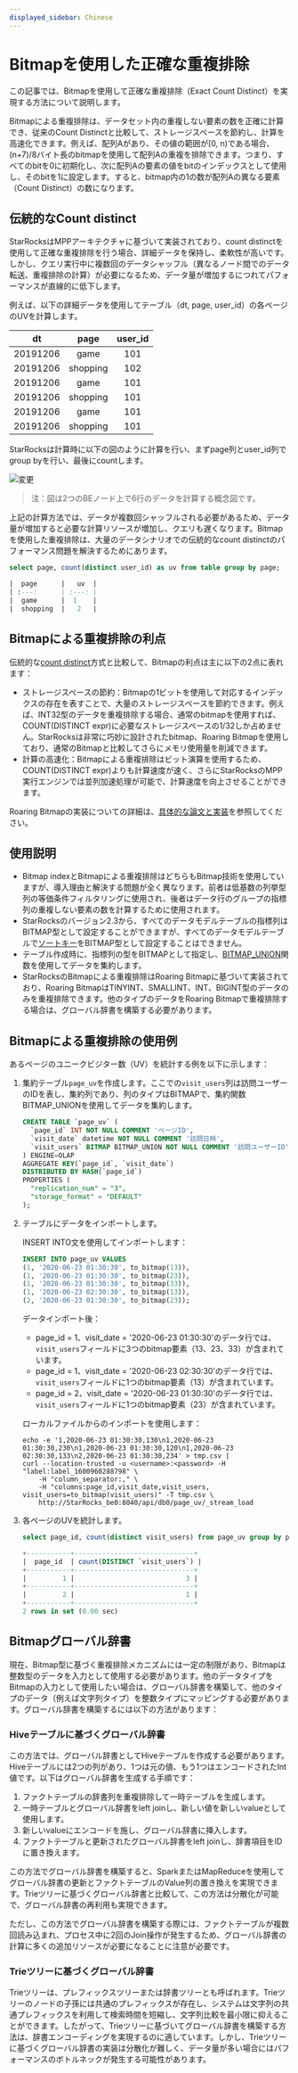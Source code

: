 ```yaml
---
displayed_sidebar: Chinese
---
```


# Bitmapを使用した正確な重複排除

この記事では、Bitmapを使用して正確な重複排除（Exact Count Distinct）を実現する方法について説明します。

Bitmapによる重複排除は、データセット内の重複しない要素の数を正確に計算でき、従来のCount Distinctと比較して、ストレージスペースを節約し、計算を高速化できます。例えば、配列Aがあり、その値の範囲が[0, n)である場合、(n+7)/8バイト長のbitmapを使用して配列Aの重複を排除できます。つまり、すべてのbitを0に初期化し、次に配列Aの要素の値をbitのインデックスとして使用し、そのbitを1に設定します。すると、bitmap内の1の数が配列Aの異なる要素（Count Distinct）の数になります。

## 伝統的なCount distinct

StarRocksはMPPアーキテクチャに基づいて実装されており、count distinctを使用して正確な重複排除を行う場合、詳細データを保持し、柔軟性が高いです。しかし、クエリ実行中に複数回のデータシャッフル（異なるノード間でのデータ転送、重複排除の計算）が必要になるため、データ量が増加するにつれてパフォーマンスが直線的に低下します。

例えば、以下の詳細データを使用してテーブル（dt, page, user_id）の各ページのUVを計算します。

|  dt   |   page  | user_id |
| :---: | :---: | :---:|
|   20191206  |   game  | 101 |
|   20191206  |   shopping  | 102 |
|   20191206  |   game  | 101 |
|   20191206  |   shopping  | 101 |
|   20191206  |   game  | 101 |
|   20191206  |   shopping  | 101 |

StarRocksは計算時に以下の図のように計算を行い、まずpage列とuser_id列でgroup byを行い、最後にcountします。

![変更](../assets/6.1.2-2.png)

> 注：図は2つのBEノード上で6行のデータを計算する概念図です。

上記の計算方法では、データが複数回シャッフルされる必要があるため、データ量が増加すると必要な計算リソースが増加し、クエリも遅くなります。Bitmapを使用した重複排除は、大量のデータシナリオでの伝統的なcount distinctのパフォーマンス問題を解決するためにあります。

```sql
select page, count(distinct user_id) as uv from table group by page;

|  page      |   uv  |
| :---:      | :---: |
|  game      |  1    |
|  shopping  |   2   |
```

## Bitmapによる重複排除の利点

伝統的な[count distinct](#伝統的なCount-distinct)方式と比較して、Bitmapの利点は主に以下の2点に表れます：

- ストレージスペースの節約：Bitmapの1ビットを使用して対応するインデックスの存在を表すことで、大量のストレージスペースを節約できます。例えば、INT32型のデータを重複排除する場合、通常のbitmapを使用すれば、COUNT(DISTINCT expr)に必要なストレージスペースの1/32しか占めません。StarRocksは非常に巧妙に設計されたbitmap、Roaring Bitmapを使用しており、通常のBitmapと比較してさらにメモリ使用量を削減できます。
- 計算の高速化：Bitmapによる重複排除はビット演算を使用するため、COUNT(DISTINCT expr)よりも計算速度が速く、さらにStarRocksのMPP実行エンジンでは並列加速処理が可能で、計算速度を向上させることができます。

Roaring Bitmapの実装についての詳細は、[具体的な論文と実装](https://github.com/RoaringBitmap/RoaringBitmap)を参照してください。

## 使用説明

- Bitmap indexとBitmapによる重複排除はどちらもBitmap技術を使用していますが、導入理由と解決する問題が全く異なります。前者は低基数の列挙型列の等価条件フィルタリングに使用され、後者はデータ行のグループの指標列の重複しない要素の数を計算するために使用されます。
- StarRocksのバージョン2.3から、すべてのデータモデルテーブルの指標列はBITMAP型として設定することができますが、すべてのデータモデルテーブルで[ソートキー](../table_design/Sort_key.md)をBITMAP型として設定することはできません。
- テーブル作成時に、指標列の型をBITMAPとして指定し、[BITMAP_UNION](../sql-reference/sql-functions/bitmap-functions/bitmap_union.md)関数を使用してデータを集約します。
- StarRocksのBitmapによる重複排除はRoaring Bitmapに基づいて実装されており、Roaring BitmapはTINYINT、SMALLINT、INT、BIGINT型のデータのみを重複排除できます。他のタイプのデータをRoaring Bitmapで重複排除する場合は、グローバル辞書を構築する必要があります。

## Bitmapによる重複排除の使用例

あるページのユニークビジター数（UV）を統計する例を以下に示します：

1. 集約テーブル`page_uv`を作成します。ここでの`visit_users`列は訪問ユーザーのIDを表し、集約列であり、列のタイプはBITMAPで、集約関数BITMAP_UNIONを使用してデータを集約します。

    ```sql
    CREATE TABLE `page_uv` (
      `page_id` INT NOT NULL COMMENT 'ページID',
      `visit_date` datetime NOT NULL COMMENT '訪問日時',
      `visit_users` BITMAP BITMAP_UNION NOT NULL COMMENT '訪問ユーザーID'
    ) ENGINE=OLAP
    AGGREGATE KEY(`page_id`, `visit_date`)
    DISTRIBUTED BY HASH(`page_id`)
    PROPERTIES (
      "replication_num" = "3",
      "storage_format" = "DEFAULT"
    );
    ```

2. テーブルにデータをインポートします。

    INSERT INTO文を使用してインポートします：

    ```sql
    INSERT INTO page_uv VALUES
    (1, '2020-06-23 01:30:30', to_bitmap(13)),
    (1, '2020-06-23 01:30:30', to_bitmap(23)),
    (1, '2020-06-23 01:30:30', to_bitmap(33)),
    (1, '2020-06-23 02:30:30', to_bitmap(13)),
    (2, '2020-06-23 01:30:30', to_bitmap(23));
    ```

    データインポート後：

    - page_id = 1、visit_date = '2020-06-23 01:30:30'のデータ行では、`visit_users`フィールドに3つのbitmap要素（13、23、33）が含まれています。
    - page_id = 1、visit_date = '2020-06-23 02:30:30'のデータ行では、`visit_users`フィールドに1つのbitmap要素（13）が含まれています。
    - page_id = 2、visit_date = '2020-06-23 01:30:30'のデータ行では、`visit_users`フィールドに1つのbitmap要素（23）が含まれています。

    ローカルファイルからのインポートを使用します：

    ```shell
    echo -e '1,2020-06-23 01:30:30,130\n1,2020-06-23 01:30:30,230\n1,2020-06-23 01:30:30,120\n1,2020-06-23 02:30:30,133\n2,2020-06-23 01:30:30,234' > tmp.csv | 
    curl --location-trusted -u <username>:<password> -H "label:label_1600960288798" \
        -H "column_separator:," \
        -H "columns:page_id,visit_date,visit_users, visit_users=to_bitmap(visit_users)" -T tmp.csv \
        http://StarRocks_be0:8040/api/db0/page_uv/_stream_load
    ```

3. 各ページのUVを統計します。

    ```sql
    select page_id, count(distinct visit_users) from page_uv group by page_id;

    +-----------+------------------------------+
    |  page_id  | count(DISTINCT `visit_users`) |
    +-----------+------------------------------+
    |         1 |                            3 |
    +-----------+------------------------------+
    |         2 |                            1 |
    +-----------+------------------------------+
    2 rows in set (0.00 sec)

    ```

## Bitmapグローバル辞書

現在、Bitmap型に基づく重複排除メカニズムには一定の制限があり、Bitmapは整数型のデータを入力として使用する必要があります。他のデータタイプをBitmapの入力として使用したい場合は、グローバル辞書を構築して、他のタイプのデータ（例えば文字列タイプ）を整数タイプにマッピングする必要があります。グローバル辞書を構築するには以下の方法があります：

### Hiveテーブルに基づくグローバル辞書

この方法では、グローバル辞書としてHiveテーブルを作成する必要があります。Hiveテーブルには2つの列があり、1つは元の値、もう1つはエンコードされたInt値です。以下はグローバル辞書を生成する手順です：

1. ファクトテーブルの辞書列を重複排除して一時テーブルを生成します。
2. 一時テーブルとグローバル辞書をleft joinし、新しい値を新しいvalueとして使用します。
3. 新しいvalueにエンコードを施し、グローバル辞書に挿入します。
4. ファクトテーブルと更新されたグローバル辞書をleft joinし、辞書項目をIDに置き換えます。

この方法でグローバル辞書を構築すると、SparkまたはMapReduceを使用してグローバル辞書の更新とファクトテーブルのValue列の置き換えを実現できます。Trieツリーに基づくグローバル辞書と比較して、この方法は分散化が可能で、グローバル辞書の再利用も実現できます。

ただし、この方法でグローバル辞書を構築する際には、ファクトテーブルが複数回読み込まれ、プロセス中に2回のJoin操作が発生するため、グローバル辞書の計算に多くの追加リソースが必要になることに注意が必要です。

### Trieツリーに基づくグローバル辞書

Trieツリーは、プレフィックスツリーまたは辞書ツリーとも呼ばれます。Trieツリーのノードの子孫には共通のプレフィックスが存在し、システムは文字列の共通プレフィックスを利用して検索時間を短縮し、文字列比較を最小限に抑えることができます。したがって、Trieツリーに基づいてグローバル辞書を構築する方法は、辞書エンコーディングを実現するのに適しています。しかし、Trieツリーに基づくグローバル辞書の実装は分散化が難しく、データ量が多い場合にはパフォーマンスのボトルネックが発生する可能性があります。
